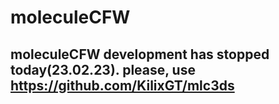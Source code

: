 # moleculeCFW
## moleculeCFW development has stopped today(23.02.23). please, use https://github.com/KilixGT/mlc3ds
